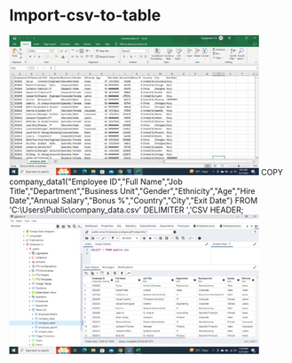 # Import-csv-to-table
<img src="sample images/csv.png" width="450">
COPY company_data1("Employee ID","Full Name","Job Title","Department","Business Unit","Gender","Ethnicity","Age","Hire Date","Annual Salary","Bonus %","Country","City","Exit Date") FROM 'C:\Users\Public\company_data.csv' DELIMITER ','CSV HEADER;
<img src="sample images/table.png" width="450">
